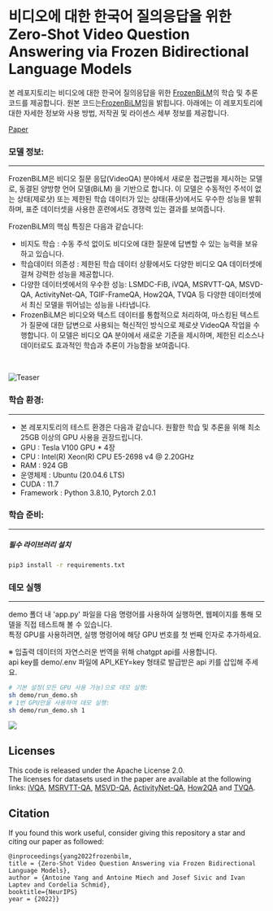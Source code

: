 # 비디오에 대한 한국어 질의응답을 위한 Zero-Shot Video Question Answering via Frozen Bidirectional Language Models

본 레포지토리는 비디오에 대한 한국어 질의응답을 위한 [FrozenBiLM](https://github.com/antoyang/FrozenBiLM)의 학습 및 추론 코드를 제공합니다.
원본 코드는[FrozenBiLM](https://github.com/antoyang/FrozenBiLM)임을 밝힙니다.
아래에는 이 레포지토리에 대한 자세한 정보와 사용 방법, 저작권 및 라이센스 세부 정보를 제공합니다. 

[Paper](https://arxiv.org/abs/2206.08155) 

### 모델 정보:
------------------
FrozenBiLM은 비디오 질문 응답(VideoQA) 분야에서 새로운 접근법을 제시하는 모델로, 동결된 양방향 언어 모델(BiLM) 을 기반으로 합니다. 이 모델은 수동적인 주석이 없는 상태(제로샷) 또는 제한된 학습 데이터가 있는 상태(퓨샷)에서도 우수한 성능을 발휘하며, 표준 데이터셋을 사용한 훈련에서도 경쟁력 있는 결과를 보여줍니다.

FrozenBiLM의 핵심 특징은 다음과 같습니다:

- 비지도 학습 : 수동 주석 없이도 비디오에 대한 질문에 답변할 수 있는 능력을 보유하고 있습니다.
- 학습데이터 의존성 : 제한된 학습 데이터 상황에서도 다양한 비디오 QA 데이터셋에 걸쳐 강력한 성능을 제공합니다.
- 다양한 데이터셋에서의 우수한 성능: LSMDC-FiB, iVQA, MSRVTT-QA, MSVD-QA, ActivityNet-QA, TGIF-FrameQA, How2QA, TVQA 등 다양한 데이터셋에서 최신 모델을 뛰어넘는 성능을 나타냅니다.
- FrozenBiLM은 비디오와 텍스트 데이터를 통합적으로 처리하여, 마스킹된 텍스트가 질문에 대한 답변으로 사용되는 혁신적인 방식으로 제로샷 VideoQA 작업을 수행합니다. 이 모델은 비디오 QA 분야에서 새로운 기준을 제시하며, 제한된 리소스나 데이터로도 효과적인 학습과 추론이 가능함을 보여줍니다.  

<br>

![Teaser](https://antoyang.github.io/img/frozenbilm-header.png)


### 학습 환경:
------------------ 
- 본 레포지토리의 테스트 환경은 다음과 같습니다. 원활한 학습 및 추론을 위해 최소 25GB 이상의 GPU 사용을 권장드립니다.  
- GPU : Tesla V100 GPU * 4장 
- CPU : Intel(R) Xeon(R) CPU E5-2698 v4 @ 2.20GHz
- RAM : 924 GB 
- 운영체제 : Ubuntu (20.04.6 LTS)
- CUDA : 11.7
- Framework :  Python 3.8.10, Pytorch 2.0.1


### 학습 준비:
------------------  
##### 필수 라이브러리 설치
```bash
pip3 install -r requirements.txt
```  


### 데모 실행
------------------ 
demo 폴더 내 'app.py' 파일을 다음 명령어를 사용하여 실행하면, 웹페이지를 통해 모델을 직접 테스트해 볼 수 있습니다.  
특정 GPU를 사용하려면, 실행 명령어에 해당 GPU 번호를 첫 번째 인자로 추가하세요.

※ 입출력 데이터의 자연스러운 번역을 위해 chatgpt api를 사용합니다.   
api key를 demo/.env 파일에 API_KEY=key 형태로 발급받은 api 키를 삽입해 주세요.
 
```bash 
# 기본 설정(모든 GPU 사용 가능)으로 데모 실행: 
sh demo/run_demo.sh 
# 1번 GPU만을 사용하여 데모 실행:
sh demo/run_demo.sh 1
```
<img src="assets/demo.PNG"/> 

## Licenses
This code is released under the Apache License 2.0.  
The licenses for datasets used in the paper are available at the following links: [iVQA](https://github.com/antoyang/just-ask/blob/main/LICENSE), [MSRVTT-QA](https://github.com/xudejing/video-question-answering/blob/master/LICENSE), [MSVD-QA](https://github.com/xudejing/video-question-answering/blob/master/LICENSE), [ActivityNet-QA](https://github.com/MILVLG/activitynet-qa/blob/master/LICENSE), [How2QA](https://github.com/ych133/How2R-and-How2QA/blob/master/LICENSE) and [TVQA](https://github.com/jayleicn/TVQA/blob/master/LICENSE).

## Citation 
If you found this work useful, consider giving this repository a star and citing our paper as followed:
```
@inproceedings{yang2022frozenbilm,
title = {Zero-Shot Video Question Answering via Frozen Bidirectional Language Models},
author = {Antoine Yang and Antoine Miech and Josef Sivic and Ivan Laptev and Cordelia Schmid},
booktitle={NeurIPS}
year = {2022}}
```
